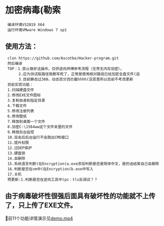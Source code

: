 加密病毒(勒索
=
     编译环境VS2019 X64
	 运行环境VMware Windows 7 sp1
	 

	 
使用方法：
-
     clon https://github.com/Ascotbe/Hacker-program.git
	 然后编译
	 TOP：1.禁止做非法操作，仅供逆向师傅参考流程（无壳无内存加密）。
		  2.应为测试版路径我都写死了，正常是使用相对路径已经加密全盘文件(逃
		  3.目前静态过360，动态百分百拦截hhhh(没恶意所以目前不考虑更新
	 目前实现功能：
	 1.扫描硬盘文件
	 2.修改EXE文件图标
	 3.复制自身到指定目录
	 4.下载文件
	 5.修改注册列表
	 6.修改壁纸
	 7.释放到桌面一个文件
	 8.加密C:\1564ww这个文件夹里的文件
	 9.释放后台监控
	 10.双击后后台运行不会跳出CMD窗口
	 11.提升权限
	 12.过DEP保护
	 13.硬盘锁
	 14.自删除
	 15.系统语言判断(在Encryption(a.exe添加判断是否是简体中文，是的话结束自己自删除
     16.判断是否在vm中(在Encryption(b.exe中写入
	 17.关机
	 预更新:1.判断是否在逆向工具中(ps：tls反调试？？

	 
由于病毒破坏性很强后面具有破坏性的功能就不上传了，只上传了EXE文件。
-	 
	 
:lemon:前11个功能详情演示见[demo.mp4](https://github.com/Ascotbe/Hacker-program/blob/master/Encryption/demo.mp4)
